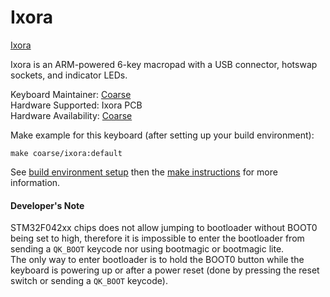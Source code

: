 Ixora
=========

[Ixora](https://i.imgur.com/GqDk3XY.png)


Ixora is an ARM-powered 6-key macropad with a USB connector, hotswap sockets, and indicator LEDs.

Keyboard Maintainer: [Coarse](https://github.com/coarse)  
Hardware Supported: Ixora PCB  
Hardware Availability: [Coarse](https://github.com/coarse)

Make example for this keyboard (after setting up your build environment):

    make coarse/ixora:default

See [build environment setup](https://docs.qmk.fm/build_environment_setup.html) then the [make instructions](https://docs.qmk.fm/make_instructions.html) for more information.

#### Developer's Note

STM32F042xx chips does not allow jumping to bootloader without BOOT0 being set to high, therefore it is impossible to enter the bootloader from sending a `QK_BOOT` keycode nor using bootmagic or bootmagic lite.  
The only way to enter bootloader is to hold the BOOT0 button while the keyboard is powering up or after a power reset (done by pressing the reset switch or sending a `QK_BOOT` keycode).
